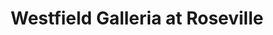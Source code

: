 ---
title: "Westfield Galleria at Roseville"
url: /roseville/westfield-galleria-at-roseville/
shop: mall
---